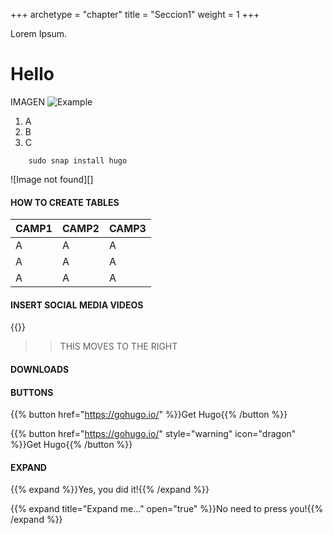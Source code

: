 +++
archetype = "chapter"
title = "Seccion1"
weight = 1
+++

Lorem Ipsum.
# Hello

IMAGEN
![Example](/img/pain.png "Youre image") 

1. A
2. B
3. C

```shell 
    sudo snap install hugo 
```
![Image not found][]

#### HOW TO CREATE TABLES

|CAMP1|CAMP2|CAMP3|
|---|---|---|
|A|A|A|
|A|A|A|
|A|A|A|

#### INSERT SOCIAL MEDIA VIDEOS

{{<youtube j9WyKTGAO2w>}}

>> THIS MOVES TO THE RIGHT

#### DOWNLOADS


#### BUTTONS

{{% button href="https://gohugo.io/" %}}Get Hugo{{% /button %}}

{{% button href="https://gohugo.io/" style="warning" icon="dragon" %}}Get Hugo{{% /button %}}

#### EXPAND

{{% expand %}}Yes, you did it!{{% /expand %}}

{{% expand title="Expand me..." open="true" %}}No need to press you!{{% /expand %}}